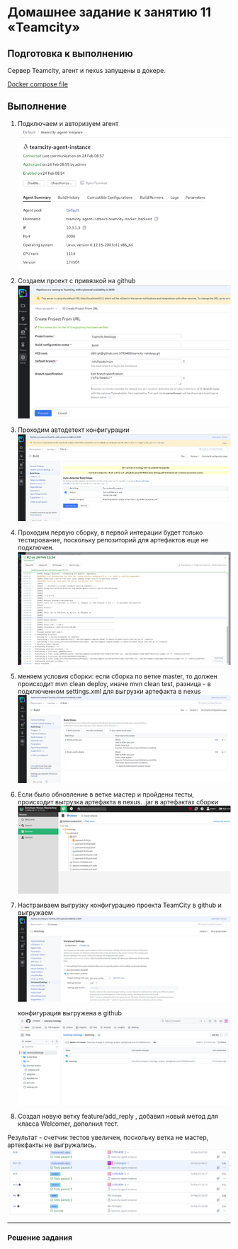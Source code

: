 # Домашнее задание к занятию 11 «Teamcity»



## Подготовка к выполнению

Сервер Teamcity, агент и nexus запущены в докере.

[Docker compose file](https://github.com/5793409/teamcity-netology/blob/master/teamcity-docker/compose.yml)

## Выполнение

1. Подключаем и авторизуем агент
  ![alt text](screenshots/1.png)

2. Создаем проект с привязкой на github
   ![alt text](screenshots/2.png)

3. Проходим автодетект конфигурации
   ![alt text](screenshots/3.png)

4. Проходим первую сборку, в первой интерации  будет только тестирование, поскольку репозиторий для артефактов еще не подключен.
    ![alt text](screenshots/4.png)

5. меняем  условия сборки: если сборка по ветке master, то должен происходит mvn clean deploy, иначе mvn clean test, разница - в подключенном settings.xml для выгрузки артефакта в nexus
   ![alt text](screenshots/5.png)

6. Если было обновление в ветке мастер и пройдены тесты, происходит выгрузка артефакта в nexus. .jar в артефактах сборки
 ![alt text](screenshots/6.png)

7. Настраиваем выгрузку конфигурацию проекта TeamCity в github и выгружаем
     ![alt text](screenshots/7.png)

   конфигурация выгружена в github
    ![alt text](screenshots/8.png)

8. Создал новую ветку  feature/add_reply , добавил новый метод для класса Welcomer, дополнил тест.
   
Результат - счетчик тестов увеличен, поскольку ветка не мастер, артекфакты не выгружались.
    ![alt text](screenshots/9.png)

---

### Решение задания
